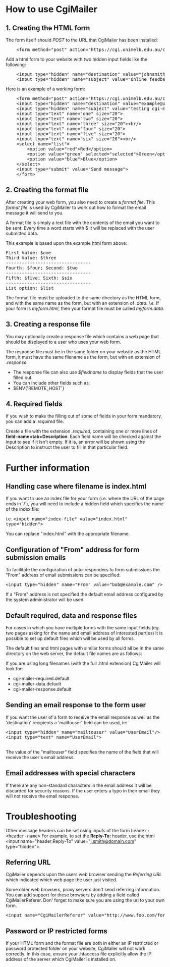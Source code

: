 
# How to use CgiMailer

## 1. Creating the HTML form

The form itself should _POST_ to the URL that CgiMailer has been installed:

<pre class="prettyprint lang-html">
    &lt;form method="post" action="https://cgi.unimelb.edu.au/cgi-bin/cgi-mailer.cgi"&gt;
</pre>

Add a html form to your website with two hidden input fields like the following:

<pre class="prettyprint lang-html">
    &lt;input type="hidden" name="destination" value="johnsmith@example.com"&gt;
    &lt;input type="hidden" name="subject" value="Online feedback form"&gt;
</pre>

Here is an example of a working form:

<pre class="prettyprint lang-html">
    &lt;form method="post" action="https://cgi.unimelb.edu.au/cgi-bin/cgi-mailer.cgi"&gt;
    &lt;input type="hidden" name="destination" value="example@unimelb.edu.au"&gt;
    &lt;input type="hidden" name="subject" value="testing cgi-mailer"&gt;
    &lt;input type="text" name="one" size="20"&gt;
    &lt;input type="text" name="two" size="20"&gt;
    &lt;input type="text" name="three" size="20"&gt;&lt;br/&gt;
    &lt;input type="text" name="four" size="20"&gt;
    &lt;input type="text" name="five" size="20"&gt;
    &lt;input type="text" name="six" size="20"&gt;&lt;br/&gt;
    &lt;select name="list"&gt;
        &lt;option value="red"&gt;Red&lt;/option&gt;
        &lt;option value="green" selected="selected"&gt;Green&lt;/option&gt;
        &lt;option value="blue"&gt;Blue&lt;/option&gt;
    &lt;/select&gt;
    &lt;input type="submit" value="Send message"&gt;
    &lt;/form&gt;
</pre>

## 2. Creating the format file

After creating your web form, you also need to create a _format file_. This _format file_ is
used by CgiMailer to work out how to format the email message it will send to you.

A format file is simply a text file with the contents of the email you want to be sent.
Every time a word starts with $ it will be replaced with the user submitted data.

This example is based upon the example html form above:

<pre>
First Value: $one
Third Value: $three
--------------------------------
Fourth: $four; Second: $two
--------------------------------
Fifth: $five; Sixth: $six
--------------------------------
List option: $list
</pre>

The format file must be uploaded to the same directory as the HTML form,
and with the same name as the form, but with an extension of _.data_.
_i.e._ If your form is _myform.html_, then your
       format file must be called _myform.data_.

## 3. Creating a response file

You may optionally create a response file which contains a web page that
should be displayed to a user who uses your web form.

The response file must be in the same folder on your website
as the HTML form, it must have the same filename as the form,
but with an extension of _.response_.

- The response file can also use _$fieldname_ to display fields that the user filled out.
- You can include other fields such as:
 - $ENV{'REMOTE_HOST'}

## 4. Required fields

If you wish to make the filling out of some of fields in your
form mandatory, you can add a _.required_ file.

Create a file with the extension _.required_, containing one or more
lines of __field-name&lt;tab&gt;Description__. Each field name
will be checked against the input to see if it isn't empty. If
it is, an error will be shown using the Description to instruct
the user to fill in that particular field.

# Further information

## Handling case where filename is index.html

If you want to use an index file for your form (i.e. where the
URL of the page ends in '/'), you will need to include a hidden
field which specifies the name of the index file:

i.e. <tt>&lt;input name=&quot;index-file&quot;
 value=&quot;index.html&quot; type=&quot;hidden&quot;&gt;</tt><br>

You can replace &quot;index.html&quot; with the appropriate filename.

## Configuration of "From" address for form submission emails

To facilitate the configuration of auto-responders to form submissions the
"From" address of email submissions can be specified:

<pre class="prettyprint lang-html">
&lt;input type="hidden" name="From" value="bob@example.com" /&gt;
</pre>

If a "From" address is not specified the default email address configured
by the system administrator will be used.

## Default required, data and response files

For cases in which you have multiple forms with the same input fields (eg.
two pages asking for the name and email address of interested parties) it is
possible to set up default files which will be used by all forms.

The default files and html pages with similar forms should all be in the
same directory on the web server, the default file names are as follows:

If you are using long filenames (with the full .html extension) CgiMailer
will look for:

- cgi-mailer-required.default
- cgi-mailer-data.default
- cgi-mailer-response.default

## Sending an email response to the form user

If you want the user of a form to receive the email response
as well as the 'destination' recipients a 'mailtouser' field can be
used, ie:

<pre class="prettyprint lang-html">
&lt;input type="hidden" name="mailtouser" value="UserEmail"/&gt;
&lt;input type="text" name="UserEmail"&gt;<br />
</pre>

The value of the "mailtouser" field specifies the name of the field that
will receive the user's email address.

## Email addresses with special characters

If there are any non-standard characters in the email address it will be
discarded for security reasons. If the user enters a typo in their email
they will not receive the email response.

# Troubleshooting

Other message headers can be set using inputs of the form
<tt>header:&lt;header-name&gt;</tt> For example, to set the
<b>Reply-To:</b> header, use the html &lt;input
name=&quot;header:Reply-To&quot; value=&quot;j.smith@domain.com&quot;
type=&quot;hidden&quot;&gt;.</p>

## Referring URL

CgiMailer depends upon the users web browser sending the _Referring URL_
which indicated which web page the user just visited.

Some older web browsers, proxy servers don't send referring
information. You can add support for these browsers by adding
a field called CgiMailerReferer. Don' forget to make sure you
are using the url to your own form.

<pre class="prettyprint lang-html" style="border: 0 !important;">
&lt;input name="CgiMailerReferer" value="http://www.foo.com/forms/feedback.html" type="hidden" /&gt;
</pre>

## Password or IP restricted forms

If your HTML form and the format file are both in either an IP restricted or
password protected folder on your website, CgiMailer will not work correctly.
In this case, ensure your .htaccess file explicitly allow the IP address of the
server which CgiMailer is installed on.

